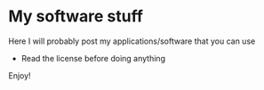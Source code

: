 # My software stuff
Here I will probably post my applications/software that you can use
* Read the license before doing anything

Enjoy! 
